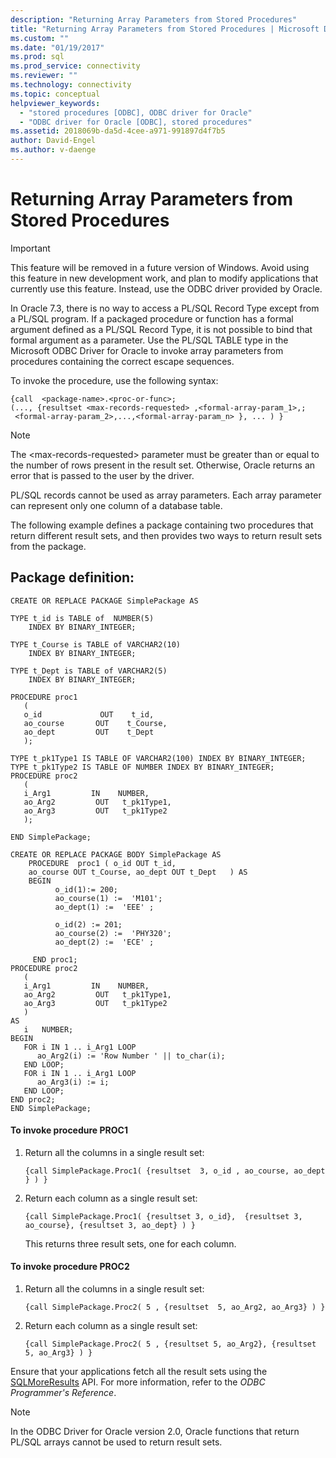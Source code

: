 ```yaml
---
description: "Returning Array Parameters from Stored Procedures"
title: "Returning Array Parameters from Stored Procedures | Microsoft Docs"
ms.custom: ""
ms.date: "01/19/2017"
ms.prod: sql
ms.prod_service: connectivity
ms.reviewer: ""
ms.technology: connectivity
ms.topic: conceptual
helpviewer_keywords: 
  - "stored procedures [ODBC], ODBC driver for Oracle"
  - "ODBC driver for Oracle [ODBC], stored procedures"
ms.assetid: 2018069b-da5d-4cee-a971-991897d4f7b5
author: David-Engel
ms.author: v-daenge
---
```

# Returning Array Parameters from Stored Procedures
> [!IMPORTANT]  
>  This feature will be removed in a future version of Windows. Avoid using this feature in new development work, and plan to modify applications that currently use this feature. Instead, use the ODBC driver provided by Oracle.  
  
 In Oracle 7.3, there is no way to access a PL/SQL Record Type except from a PL/SQL program. If a packaged procedure or function has a formal argument defined as a PL/SQL Record Type, it is not possible to bind that formal argument as a parameter. Use the PL/SQL TABLE type in the Microsoft ODBC Driver for Oracle to invoke array parameters from procedures containing the correct escape sequences.  
  
 To invoke the procedure, use the following syntax:  
  
```  
{call  <package-name>.<proc-or-func>;  
(..., {resultset <max-records-requested> ,<formal-array-param_1>,;  
 <formal-array-param_2>,...,<formal-array-param_n> }, ... ) }  
```  
  
> [!NOTE]  
>  The \<max-records-requested> parameter must be greater than or equal to the number of rows present in the result set. Otherwise, Oracle returns an error that is passed to the user by the driver.  
>   
>  PL/SQL records cannot be used as array parameters. Each array parameter can represent only one column of a database table.  
  
 The following example defines a package containing two procedures that return different result sets, and then provides two ways to return result sets from the package.  
  
## Package definition:  
  
```  
CREATE OR REPLACE PACKAGE SimplePackage AS  
  
TYPE t_id is TABLE of  NUMBER(5)  
    INDEX BY BINARY_INTEGER;  
  
TYPE t_Course is TABLE of VARCHAR2(10)  
    INDEX BY BINARY_INTEGER;  
  
TYPE t_Dept is TABLE of VARCHAR2(5)  
    INDEX BY BINARY_INTEGER;  
  
PROCEDURE proc1  
   (  
   o_id             OUT    t_id,  
   ao_course       OUT    t_Course,  
   ao_dept         OUT    t_Dept  
   );  
  
TYPE t_pk1Type1 IS TABLE OF VARCHAR2(100) INDEX BY BINARY_INTEGER;  
TYPE t_pk1Type2 IS TABLE OF NUMBER INDEX BY BINARY_INTEGER;  
PROCEDURE proc2  
   (  
   i_Arg1         IN    NUMBER,  
   ao_Arg2         OUT   t_pk1Type1,  
   ao_Arg3         OUT   t_pk1Type2  
   );  
  
END SimplePackage;  
  
CREATE OR REPLACE PACKAGE BODY SimplePackage AS  
    PROCEDURE  proc1 ( o_id OUT t_id,  
    ao_course OUT t_Course, ao_dept OUT t_Dept   ) AS  
    BEGIN  
          o_id(1):= 200;  
          ao_course(1) :=  'M101';  
          ao_dept(1) :=  'EEE' ;  
  
          o_id(2) := 201;  
          ao_course(2) :=  'PHY320';  
          ao_dept(2) :=  'ECE' ;  
  
     END proc1;  
PROCEDURE proc2  
   (  
   i_Arg1         IN    NUMBER,  
   ao_Arg2         OUT   t_pk1Type1,  
   ao_Arg3         OUT   t_pk1Type2  
   )  
AS  
   i   NUMBER;  
BEGIN  
   FOR i IN 1 .. i_Arg1 LOOP  
      ao_Arg2(i) := 'Row Number ' || to_char(i);  
   END LOOP;  
   FOR i IN 1 .. i_Arg1 LOOP  
      ao_Arg3(i) := i;  
   END LOOP;  
END proc2;  
END SimplePackage;  
```  
  
#### To invoke procedure PROC1  
  
1.  Return all the columns in a single result set:  
  
    ```  
    {call SimplePackage.Proc1( {resultset  3, o_id , ao_course, ao_dept  } ) }  
    ```  
  
2.  Return each column as a single result set:  
  
    ```  
    {call SimplePackage.Proc1( {resultset 3, o_id},  {resultset 3, ao_course}, {resultset 3, ao_dept} ) }  
    ```  
  
     This returns three result sets, one for each column.  
  
#### To invoke procedure PROC2  
  
1.  Return all the columns in a single result set:  
  
    ```  
    {call SimplePackage.Proc2( 5 , {resultset  5, ao_Arg2, ao_Arg3} ) }  
    ```  
  
2.  Return each column as a single result set:  
  
    ```  
    {call SimplePackage.Proc2( 5 , {resultset 5, ao_Arg2}, {resultset 5, ao_Arg3} ) }  
    ```  
  
 Ensure that your applications fetch all the result sets using the [SQLMoreResults](../../odbc/microsoft/level-2-api-functions-odbc-driver-for-oracle.md) API. For more information, refer to the *ODBC Programmer's Reference*.  
  
> [!NOTE]  
>  In the ODBC Driver for Oracle version 2.0, Oracle functions that return PL/SQL arrays cannot be used to return result sets.
